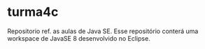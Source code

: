 # turma4c
Repositorio ref. as aulas de Java SE.
Esse repositório conterá uma workspace de JavaSE 8 desenvolvido no Eclipse.
